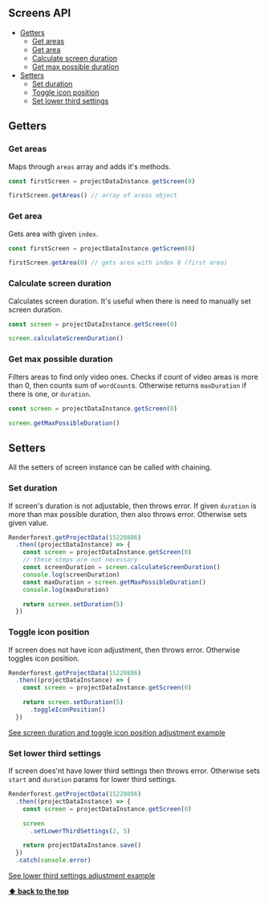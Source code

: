## Screens API 

  * [Getters](#getters)
    - [Get areas](#get-areas)
    - [Get area](#get-area)
    - [Calculate screen duration](#calculate-screen-duration)
    - [Get max possible duration](#get-max-possible-duration)
  * [Setters](#setters)
    - [Set duration](#set-duration)
    - [Toggle icon position](#toggle-icon-position)
    - [Set lower third settings](#set-lower-third-settings)

## Getters

### Get areas

Maps through `areas` array and adds it's methods.

```js
const firstScreen = projectDataInstance.getScreen(0)

firstScreen.getAreas() // array of areas object
```

### Get area

Gets area with given `index`.

```js
const firstScreen = projectDataInstance.getScreen(0)

firstScreen.getArea(0) // gets area with index 0 (first area)
```

### Calculate screen duration

Calculates screen duration. It's useful when there is need to manually set screen duration.

```js
const screen = projectDataInstance.getScreen(0)

screen.calculateScreenDuration()
```

### Get max possible duration

Filters areas to find only video ones. Checks if count of video areas is more than 0, then counts sum of `wordCount`s.
 Otherwise returns `maxDuration` if there is one, or `duration`.

```js
const screen = projectDataInstance.getScreen(0)

screen.getMaxPossibleDuration()
```

## Setters

All the setters of screen instance can be called with chaining.

### Set duration

If screen's duration is not adjustable, then throws error. If given `duration` is more than max possible duration,
then also throws error. Otherwise sets given value.

```js
Renderforest.getProjectData(15220886)
  .then((projectDataInstance) => {
    const screen = projectDataInstance.getScreen(0)
    // these steps are not necessary
    const screenDuration = screen.calculateScreenDuration()
    console.log(screenDuration)
    const maxDuration = screen.getMaxPossibleDuration()
    console.log(maxDuration)

    return screen.setDuration(5)
  })
```

### Toggle icon position

If screen does not have icon adjustment, then throws error. Otherwise toggles icon position.

```js
Renderforest.getProjectData(15220886)
  .then((projectDataInstance) => {
    const screen = projectDataInstance.getScreen(0)

    return screen.setDuration(5)
      .toggleIconPosition()
  })
``` 

[See screen duration and toggle icon position adjustment example](https://github.com/renderforest/renderforest-sdk-node/blob/master/samples/project-data/screen-duration-and-icon-toggle.js)

### Set lower third settings

If screen does'nt have lower third settings then throws error.
Otherwise sets `start` and `duration` params for lower third settings.

```js
Renderforest.getProjectData(15220886)
  .then((projectDataInstance) => {
    const screen = projectDataInstance.getScreen(0)

    screen
      .setLowerThirdSettings(2, 5)

    return projectDataInstance.save()
  })
  .catch(console.error)
```

[See lower third settings adjustment example](https://github.com/renderforest/renderforest-sdk-node/blob/master/samples/project-data/lower-third-settings.js)

**[⬆ back to the top](#screens-api)**
